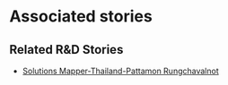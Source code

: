 # Associated stories

<!-- !!DO NOT REMOVE!! start autogenerated hyperlinks -->
## Related R&D Stories
- [Solutions Mapper\-Thailand\-Pattamon Rungchavalnot  ](/RnD-Archive/stories/?doc=SolutionMappers_THA)
<!-- !!DO NOT REMOVE!! end autogenerated hyperlinks -->